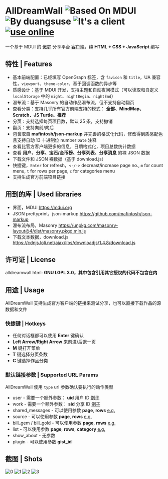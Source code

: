 # AllDreamWall ![Based On MDUI](https://img.shields.io/badge/HTML_UI_Framework-MDUI-pink.svg?style=flat-square) ![By duangsuse](https://img.shields.io/badge/author-duangsuse-green.svg?style=flat-square) ![It's a client](https://img.shields.io/badge/type-client-red.svg?style=flat-square) [![use online](https://img.shields.io/badge/use-online-000000.svg?style=flat-square)](https://popf.rip/r.html)

一个基于 MDUI 的 [傲梦](https://all-dream.com) 分享平台 [客户端](https://duangsuse.github.io/alldreamwall/all_dream.html)，纯 __HTML + CSS + JavaScript__ 编写

## 特性 | Features

+ 基本前端配置：已经填写 OpenGraph 标签，含 `favicon` 和 `title`，UA 兼容性，`viewport`、`theme-color`、基于回调函数的异步等
+ 质感设计：基于 MDUI 开发，支持主题和自动夜间模式（可以读取和自定义 `localStorage` 中的 `night`、`nightBegin`、`nightEnd`）
+ 瀑布流：基于 Masonry 的自动作品瀑布流，但不支持自动翻页
+ 查看分类：支持几乎所有官方前端支持的模式： __全部、MindMap、Scratch、JS Turtle、推荐__
+ 分页：支持选择每页项目数，默认 25 条，支持撤销
+ 翻页：支持向前/向后
+ 包含取自 __mafintosh/json-markup__ 并完善的格式化代码，修改得到质感配色且支持自动 13 十进制位 number `Date` 注释
+ 查看比官方客户端更多的信息，日期格式化，项目总数统计数据
+ 查看 __用户、分享、宝石/金币榜、分享列表、分享消息__ 的裸 JSON 数据
+ 下载文件和 JSON 裸数据（基于 download.js）
+ 快捷键，`Enter` for refresh，`<-/->` decreast/increase page no., `m` for count menu, `t` for rows per page, `c` for categories menu
+ 支持生成官方前端项目链接

## 用到的库 | Used libraries

+ 界面，MDUI https://mdui.org
+ JSON prettyprint，json-markup https://github.com/mafintosh/json-markup
+ 瀑布流布局，Masonry https://unpkg.com/masonry-layout@4/dist/masonry.pkgd.min.js
+ 下载文本数据，download.js https://cdnjs.loli.net/ajax/libs/downloadjs/1.4.8/download.js

## 许可证 | License

alldreamwall.html: __GNU LGPL 3.0，其中包含引用其它授权的代码不包含在内__

## 用途 | Usage

AllDreamWall 支持生成官方客户端的链接来测试分享，也可以直接下载作品的源数据和文件

### 快捷键 | Hotkeys

+ 任何对话框都可以使用 __Enter__ 键确认
+ __Left Arrow/Right Arrow__ 来前进/后退一页
+ __M__ 键打开菜单
+ __T__ 键选择分页条数
+ __C__ 键选择作品分类

### 默认链接参数 | Supported URL Params

AllDreamWall 使用 `type` url 参数确认要执行的动作类型

+ user - 需要一个额外参数： __uid__ 用户 ID [例子](https://popf.rip/all_dream.html?type=user&uid=d21ad8f718264854a4dee4dc4a11badd)
+ work - 需要一个额外参数： __sid__ 分享 ID [例子](https://popf.rip/all_dream.html?type=work&sid=)
+ shared_messages - 可以使用参数 __page__, __rows__ [e.g.](https://popf.rip/all_dream.html?type=shared_messages&page=2)
+ source - 可以使用参数 __page__, __rows__ [e.g.](https://popf.rip/all_dream.html?type=source&rows=1)
+ bill_gem / bill_gold - 可以使用参数 __page__, __rows__ [e.g.](https://popf.rip/all_dream.html?type=bill_gold&page=2)
+ list - 可以使用参数 __page__, __rows__, __category__ [e.g.](https://popf.rip/all_dream.html?type=list&page=2&category=recommended)
+ show_about - 无参数
+ plugin - 可以使用参数 __gist_id__

## 截图 | Shots

![0](https://github.com/duangsuse/alldreamwall/raw/master/Screenshot_20180718_204626.png)
![1](https://raw.githubusercontent.com/duangsuse/alldreamwall/master/Screenshot_20180718_223457.png)
![2](https://raw.githubusercontent.com/duangsuse/alldreamwall/master/Screenshot_20180718_223512.png)
![3](https://raw.githubusercontent.com/duangsuse/alldreamwall/master/Screenshot_20180718_223600.png)
